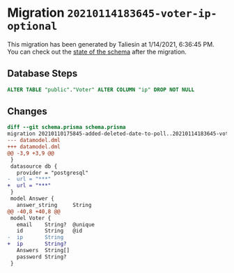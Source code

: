 # Migration `20210114183645-voter-ip-optional`

This migration has been generated by Taliesin at 1/14/2021, 6:36:45 PM.
You can check out the [state of the schema](./schema.prisma) after the migration.

## Database Steps

```sql
ALTER TABLE "public"."Voter" ALTER COLUMN "ip" DROP NOT NULL
```

## Changes

```diff
diff --git schema.prisma schema.prisma
migration 20210110175845-added-deleted-date-to-poll..20210114183645-voter-ip-optional
--- datamodel.dml
+++ datamodel.dml
@@ -3,9 +3,9 @@
 }
 datasource db {
   provider = "postgresql"
-  url = "***"
+  url = "***"
 }
 model Answer {
   answer_string     String
@@ -40,8 +40,8 @@
 model Voter {
   email    String?  @unique
   id       String   @id
-  ip       String
+  ip       String?
   Answers  String[]
   password String?
 }
```


